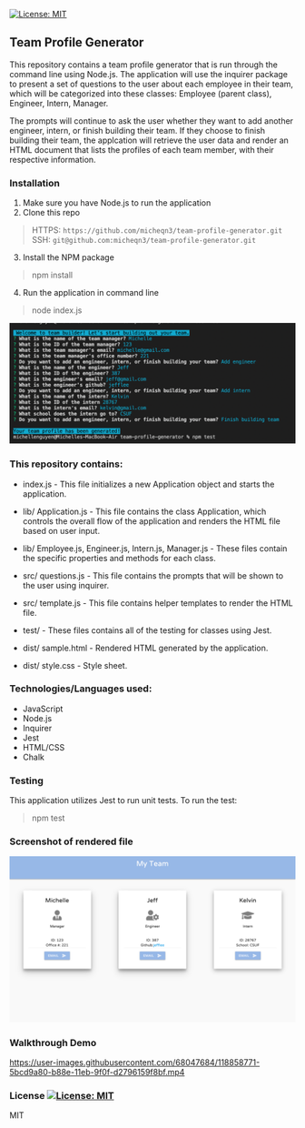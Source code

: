 [![License: MIT](https://img.shields.io/badge/License-MIT-yellow.svg)](https://opensource.org/licenses/MIT)
## Team Profile Generator

This repository contains a team profile generator that is run through the command line using Node.js. 
The application will use the inquirer package to present a set of questions to the user about each
employee in their team, which will be categorized into these classes: Employee (parent class), Engineer, Intern, Manager.

The prompts will continue to ask the user whether they want to add another engineer, intern, or finish building their team.
If they choose to finish building their team, the applcation will retrieve the user data and render an HTML document that lists the profiles of
each team member, with their respective information. 

### Installation 

1. Make sure you have Node.js to run the application
2. Clone this repo
> HTTPS: `https://github.com/micheqn3/team-profile-generator.git` <br>
> SSH: `git@github.com:micheqn3/team-profile-generator.git`
3. Install the NPM package 
> npm install
4. Run the application in command line 
> node index.js

![Screenshot](/Assets/command-line.png)

### This repository contains: 

  - index.js - This file initializes a new Application object and starts the application.

  - lib/ Application.js - This file contains the class Application, which controls the overall flow of the application and renders the HTML file 
  based on user input.
  
  - lib/ Employee.js, Engineer.js, Intern.js, Manager.js - These files contain the specific properties and methods for each class.

  - src/ questions.js - This file contains the prompts that will be shown to the user using inquirer.
  
  - src/ template.js - This file contains helper templates to render the HTML file.
  
  - test/ - These files contains all of the testing for classes using Jest.

  - dist/ sample.html - Rendered HTML generated by the application.
  
  - dist/ style.css - Style sheet.

### Technologies/Languages used: 

  - JavaScript
  - Node.js
  - Inquirer
  - Jest
  - HTML/CSS
  - Chalk

### Testing

This application utilizes Jest to run unit tests.
To run the test:
> npm test

### Screenshot of rendered file

![Screenshot](/Assets/sample-team-profile.png)


### Walkthrough Demo

https://user-images.githubusercontent.com/68047684/118858771-5bcd9a80-b88e-11eb-9f0f-d2796159f8bf.mp4

### License [![License: MIT](https://img.shields.io/badge/License-MIT-yellow.svg)](https://opensource.org/licenses/MIT)

MIT 





